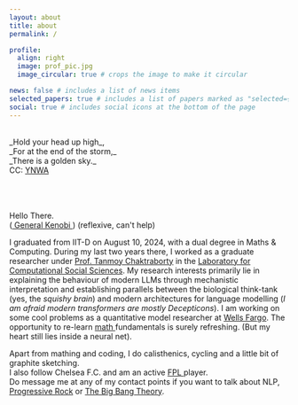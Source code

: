 ```yaml
---
layout: about
title: about
permalink: /

profile:
  align: right
  image: prof_pic.jpg
  image_circular: true # crops the image to make it circular

news: false # includes a list of news items
selected_papers: true # includes a list of papers marked as "selected={true}"
social: true # includes social icons at the bottom of the page
---
```


<br>
_Hold your head up high_,<br>
_For at the end of the storm,_<br>
_There is a golden sky._<br>
CC: <a href = 'https://www.youtube.com/watch?v=xx0Ru_1zPVk'>YNWA</a>
<br><br><br><br>

Hello There.<br>
(<a href = 'https://www.youtube.com/watch?v=rEq1Z0bjdwc'> General Kenobi </a>) (reflexive, can't help) <br>

I graduated from IIT-D on August 10, 2024, with a dual degree in Maths & Computing. During my last two years there, I worked as a graduate researcher under <a href = 'https://tanmoychak.com/'>Prof. Tanmoy Chaktraborty</a> in the <a href = 'lcs2.in'>Laboratory for Computational Social Sciences</a>. My research interests primarily lie in explaining the behaviour of modern LLMs through mechanistic interpretation and establishing parallels between the biological think-tank (yes, the _squishy brain_) and modern architectures for language modelling (_I am afraid modern transformers are mostly Decepticons_). I am working on some cool problems as a quantitative model researcher at <a href = 'wellsfargo.com'>Wells Fargo</a>. The opportunity to re-learn <a href = 'https://www.math.uchicago.edu/~lawler/finbook.pdf'> math </a> fundamentals is surely refreshing. (But my heart still lies inside a neural net). <br>

Apart from mathing and coding, I do calisthenics, cycling and a little bit of graphite sketching.<br>
I also follow Chelsea F.C. and am an active <a href = 'https://fantasy.premierleague.com/entry/7736456/history'> FPL </a> player.<br>
Do message me at any of my contact points if you want to talk about NLP, <a href = 'https://www.youtube.com/watch?v=84Tq-eAJIk4'> Progressive Rock</a> or <a href = 'https://www.youtube.com/watch?v=sJQ_QvNGhHc'>The Big Bang Theory</a>.


<!--Put your address / P.O. box / other info right below your picture. You can also disable any of these elements by editing `profile` property of the YAML header of your `_pages/about.md`. Edit `_bibliography/papers.bib` and Jekyll will render your [publications page](/al-folio/publications/) automatically.-->

<!--Link to your social media connections, too. This theme is set up to use [Font Awesome icons](https://fontawesome.com/) and [Academicons](https://jpswalsh.github.io/academicons/), like the ones below. Add your Facebook, Twitter, LinkedIn, Google Scholar, or just disable all of them.-->

